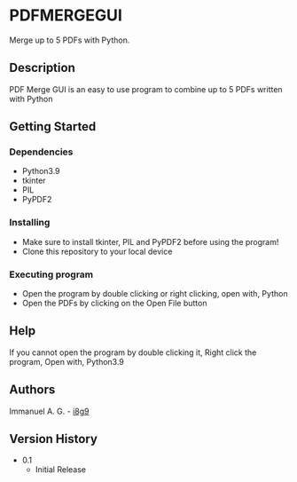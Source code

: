 # PDFMERGEGUI

Merge up to 5 PDFs with Python.

## Description

PDF Merge GUI is an easy to use program to combine up to 5 PDFs written with Python

## Getting Started

### Dependencies

* Python3.9
* tkinter
* PIL
* PyPDF2

### Installing

* Make sure to install tkinter, PIL and PyPDF2 before using the program!
* Clone this repository to your local device

### Executing program

* Open the program by double clicking or right clicking, open with, Python
* Open the PDFs by clicking on the Open File button

## Help

If you cannot open the program by double clicking it, Right click the program,
Open with, Python3.9


## Authors

Immanuel A. G. - [i8g9](https://github.com/i8g9/)

## Version History

* 0.1
    * Initial Release

